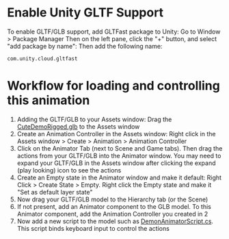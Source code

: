 # Enable Unity GLTF Support

To enable GLTF/GLB support, add GLTFast package to Unity:
Go to Window > Package Manager
Then on the left pane, click the "+" button, and select "add package by name": Then add the following name:

```
com.unity.cloud.gltfast
```

# Workflow for loading and controlling this animation
1. Adding the GLTF/GLB to your Assets window: Drag the [CuteDemoRigged.glb](CuteDemoRigged.glb) to the Assets window
2. Create an Animation Controller in the Assets window: Right click in the Assets window > Create > Animation > Animation Controller
3. Click on the Animator Tab (next to Scene and Game tabs). Then drag the actions from your GLTF/GLB into the Animator window. You may need to expand your GLTF/GLB in the Assets window after clicking the expand (play looking) icon to see the actions
4. Create an Empty state in the Animator window and make it default: Right Click > Create State > Empty. Right click the Empty state and make it "Set as default layer state"
5. Now drag your GLTF/GLB model to the Hierarchy tab (or the Scene)
6. If not present, add an Animator component to the GLB model. To this Animator component, add the Animation Controller you created in 2
7. Now add a new script to the model such as [DemonAnimatorScript.cs](DemonAnimatorScript.cs). This script binds keyboard input to control the actions
